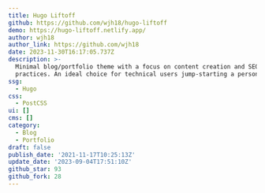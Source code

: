 ```yaml
---
title: Hugo Liftoff
github: https://github.com/wjh18/hugo-liftoff
demo: https://hugo-liftoff.netlify.app/
author: wjh18
author_link: https://github.com/wjh18
date: 2023-11-30T16:17:05.737Z
description: >-
  Minimal blog/portfolio theme with a focus on content creation and SEO best
  practices. An ideal choice for technical users jump-starting a personal brand.
ssg:
  - Hugo
css:
  - PostCSS
ui: []
cms: []
category:
  - Blog
  - Portfolio
draft: false
publish_date: '2021-11-17T10:25:13Z'
update_date: '2023-09-04T17:51:10Z'
github_star: 93
github_fork: 28
---
```

